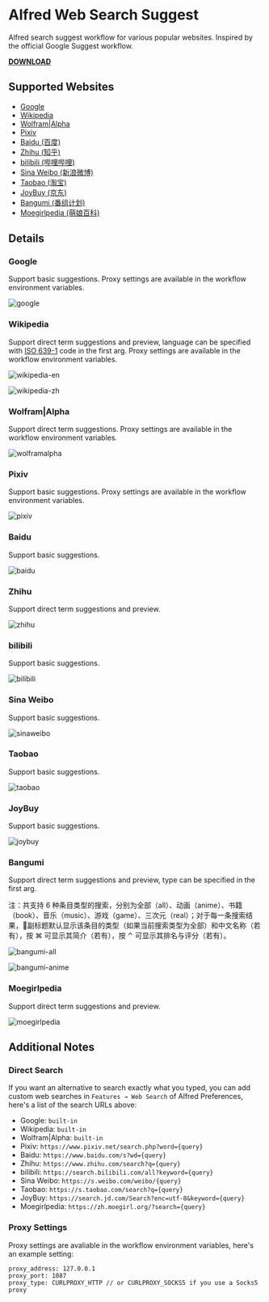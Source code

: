 # Alfred Web Search Suggest

Alfred search suggest workflow for various popular websites. Inspired by the official Google Suggest workflow.

[**DOWNLOAD**](https://github.com/AkikoZ/alfred-web-search-suggest/releases)

## Supported Websites

* [Google](#google)
* [Wikipedia](#wikipedia)
* [Wolfram|Alpha](#wolframalpha)
* [Pixiv](#pixiv)
* [Baidu (百度)](#baidu)
* [Zhihu (知乎)](#zhihu)
* [bilibili (哔哩哔哩)](#bilibili)
* [Sina Weibo (新浪微博)](#sina-weibo)
* [Taobao (淘宝)](#taobao)
* [JoyBuy (京东)](#joybuy)
* [Bangumi (番组计划)](#bangumi)
* [Moegirlpedia (萌娘百科)](#moegirlpedia)

## Details

### Google

Support basic suggestions. Proxy settings are available in the workflow environment variables.

![google](screenshots/google.png)

### Wikipedia

Support direct term suggestions and preview, language can be specified with [ISO 639-1](https://en.wikipedia.org/wiki/ISO_639-1) code in the first arg. Proxy settings are available in the workflow environment variables.

![wikipedia-en](screenshots/wikipedia-en.png)

![wikipedia-zh](screenshots/wikipedia-zh.png)

### Wolfram|Alpha

Support direct term suggestions. Proxy settings are available in the workflow environment variables.

![wolframalpha](screenshots/wolframalpha.png)

### Pixiv

Support basic suggestions. Proxy settings are available in the workflow environment variables.

![pixiv](screenshots/pixiv.png)

### Baidu

Support basic suggestions.

![baidu](screenshots/baidu.png)

### Zhihu

Support direct term suggestions and preview.

![zhihu](screenshots/zhihu.png)

### bilibili

Support basic suggestions.

![bilibili](screenshots/bilibili.png)

### Sina Weibo

Support basic suggestions.

![sinaweibo](screenshots/sinaweibo.png)

### Taobao

Support basic suggestions.

![taobao](screenshots/taobao.png)

### JoyBuy

Support basic suggestions.

![joybuy](screenshots/joybuy.png)

### Bangumi

Support direct term suggestions and preview, type can be specified in the first arg.

注：共支持 6 种条目类型的搜索，分别为全部（all）、动画（anime）、书籍（book）、音乐（music）、游戏（game）、三次元（real）；对于每一条搜索结果，副标题默认显示该条目的类型（如果当前搜索类型为全部）和中文名称（若有），按 ⌘ 可显示其简介（若有），按 ⌃ 可显示其排名与评分（若有）。

![bangumi-all](screenshots/bangumi-all.png)

![bangumi-anime](screenshots/bangumi-anime.png)

### Moegirlpedia

Support direct term suggestions and preview.

![moegirlpedia](screenshots/moegirlpedia.png)

## Additional Notes

### Direct Search

If you want an alternative to search exactly what you typed, you can add custom web searches in `Features → Web Search` of Alfred Preferences, here's a list of the search URLs above:

* Google: `built-in`
* Wikipedia: `built-in`
* Wolfram|Alpha: `built-in`
* Pixiv: `https://www.pixiv.net/search.php?word={query}`
* Baidu: `https://www.baidu.com/s?wd={query}`
* Zhihu: `https://www.zhihu.com/search?q={query}`
* bilibili: `https://search.bilibili.com/all?keyword={query}`
* Sina Weibo: `https://s.weibo.com/weibo/{query}`
* Taobao: `https://s.taobao.com/search?q={query}`
* JoyBuy: `https://search.jd.com/Search?enc=utf-8&keyword={query}`
* Moegirlpedia: `https://zh.moegirl.org/?search={query}`

### Proxy Settings

Proxy settings are avaliable in the workflow environment variables, here's an example setting:

```text
proxy_address: 127.0.0.1
proxy_port: 1087
proxy_type: CURLPROXY_HTTP // or CURLPROXY_SOCKS5 if you use a Socks5 proxy
```
